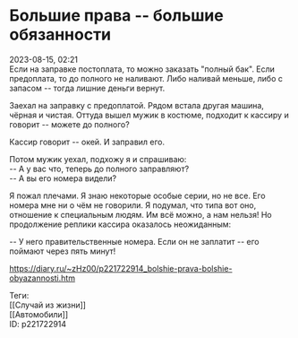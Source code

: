 Большие права -- большие обязанности
=====================================

   
 2023-08-15, 02:21   
  Если на заправке постоплата, то можно заказать "полный бак". Если предоплата, то до полного не наливают. Либо наливай меньше, либо с запасом -- тогда лишние деньги вернут.   
   
 Заехал на заправку с предоплатой. Рядом встала другая машина, чёрная и чистая. Оттуда вышел мужик в костюме, подходит к кассиру и говорит -- можете до полного?   
   
 Кассир говорит -- окей. И заправил его.   
   
 Потом мужик уехал, подхожу я и спрашиваю:   
 -- А у вас что, теперь до полного заправляют?   
 -- А вы его номера видели?   
   
 Я пожал плечами. Я знаю некоторые особые серии, но не все. Его номера мне ни о чём не говорили. Я подумал, что типа вот оно, отношение к специальным людям. Им всё можно, а нам нельзя! Но продолжение реплики кассира оказалось неожиданным:   
   
 -- У него правительственные номера. Если он не заплатит -- его поймают через пять минут!   
    
 <https://diary.ru/~zHz00/p221722914_bolshie-prava-bolshie-obyazannosti.htm>   
   
 Теги:   
 [[Случай из жизни]]   
 [[Автомобили]]   
 ID: p221722914
